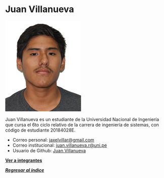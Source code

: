 # Juan Villanueva

![Juan Villanueva](Juan%20Villanueva.jpg)

Juan Villanueva es un estudiante de la Universidad Nacional de Ingeniería que cursa el 6to ciclo relativo de la carrera de ingeniería de sistemas, con código de estudiante 20184028E.

- Correo personal: jaxelvillar@gmail.com
- Correo institucional: juan.villanueva.r@uni.pe
- Usuario de Github: [Juan Villanueva](https://github.com/axelvrrmc)

**[Ver a integrantes](../integrantes.md)**

***[Regresar al índice](../../README.md)***